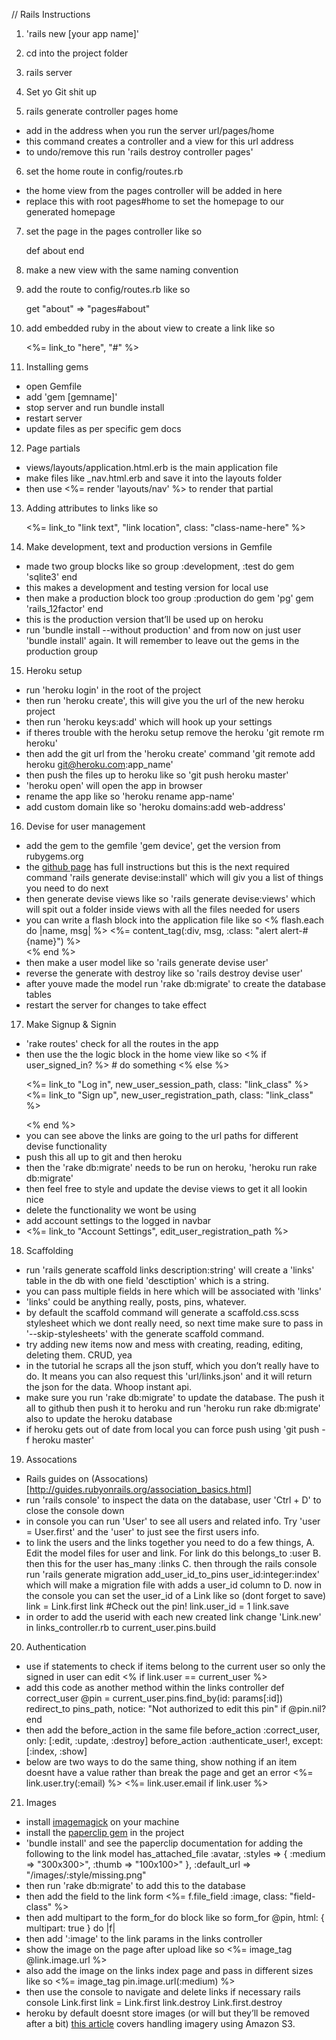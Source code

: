 // Rails Instructions

1. 'rails new [your app name]'

2. cd into the project folder

3. rails server

4. Set yo Git shit up

5. rails generate controller pages home
* add in the address when you run the server url/pages/home
* this command creates a controller and a view for this url address
* to undo/remove this run 'rails destroy controller pages'

6. set the home route in config/routes.rb 
* the home view from the pages controller will be added in here
* replace this with root pages#home to set the homepage to our generated homepage

7. set the page in the pages controller like so

	def about 
	end 

8. make a new view with the same naming convention
9. add the route to config/routes.rb like so

	get "about" => "pages#about"

10. add embedded ruby in the about view to create a link like so

	<%= link_to "here", "#" %>


11. Installing gems
* open Gemfile
* add 'gem [gemname]'
* stop server and run bundle install
* restart server
* update files as per specific gem docs

12. Page partials
* views/layouts/application.html.erb is the main application file
* make files like _nav.html.erb and save it into the layouts folder
* then use <%= render 'layouts/nav' %> to render that partial

13. Adding attributes to links like so
	
	<%= link_to "link text", "link location", class: "class-name-here" %>


14. Make development, text and production versions in Gemfile
* made two group blocks like so
	group :development, :test do
		gem 'sqlite3'
	end
* this makes a development and testing version for local use
* then make a production block too
	group :production do
		gem 'pg'
		gem 'rails_12factor'
	end
* this is the production version that’ll be used up on heroku
* run 'bundle install --without production' and from now on just user 'bundle install' again. It will remember to leave out the gems in the production group

15. Heroku setup
* run 'heroku login' in the root of the project
* then run 'heroku create', this will give you the url of the new heroku project
* then run 'heroku keys:add' which will hook up your settings
* if theres trouble with the heroku setup remove the heroku 'git remote rm heroku'
* then add the git url from the 'heroku create' command 'git remote add heroku git@heroku.com:app_name'
* then push the files up to heroku like so 'git push heroku master'
* 'heroku open' will open the app in browser
* rename the app like so 'heroku rename app-name'
* add custom domain like so 'heroku domains:add web-address'

16. Devise for user management
* add the gem to the gemfile 'gem device', get the version from rubygems.org
* the [github page](https://github.com/plataformatec/devise) has full instructions but this is the next required command 'rails generate devise:install' which will giv you a list of things you need to do next
* then generate devise views like so 'rails generate devise:views' which will spit out a folder inside views with all the files needed for users
* you can write a flash block into the application file like so
	<% flash.each do |name, msg| %>
		<%= content_tag(:div, msg, :class: "alert alert-#{name}") %>  
	<% end %>
* then make a user model like so 'rails generate devise user'
* reverse the generate with destroy like so 'rails destroy devise user'
* after youve made the model run 'rake db:migrate' to create the database tables
* restart the server for changes to take effect

17. Make Signup & Signin
* 'rake routes' check for all the routes in the app
* then use the the logic block in the home view like so
	<% if user_signed_in? %>
        # do something
    <% else %>
    	<p>
        	<%= link_to "Log in", new_user_session_path, class: "link_class" %>
        	<%= link_to "Sign up", new_user_registration_path, class: "link_class" %>
    	</p>
    <% end %> 
* you can see above the links are going to the url paths for different devise functionality
* push this all up to git and then heroku
* then the 'rake db:migrate' needs to be run on heroku, 'heroku run rake db:migrate'
* then feel free to style and update the devise views to get it all lookin nice
* delete the functionality we wont be using
* add account settings to the logged in navbar
	<li><%= link_to "Account Settings", edit_user_registration_path %></li>

18. Scaffolding
* run 'rails generate scaffold links description:string' will create a 'links' table in the db with one field 'desctiption' which is a string. 
* you can pass multiple fields in here which will be associated with 'links'
* 'links' could be anything really, posts, pins, whatever.
* by default the scaffold command will generate a scaffold.css.scss stylesheet which we dont really need, so next time make sure to pass in '--skip-stylesheets' with the generate scaffold command.
* try adding new items now and mess with creating, reading, editing, deleting them. CRUD, yea
* in the tutorial he scraps all the json stuff, which you don’t really have to do. It means you can also request this 'url/links.json' and it will return the json for the data. Whoop instant api.
* make sure you run 'rake db:migrate' to update the database. The push it all to github then push it to heroku and run 'heroku run rake db:migrate' also to update the heroku database
* if heroku gets out of date from local you can force push using 'git push -f heroku master'

19. Assocations
* Rails guides on (Assocations)[http://guides.rubyonrails.org/association_basics.html]
* run 'rails console' to inspect the data on the database, user 'Ctrl + D' to close the console down
* in console you can run 'User' to see all users and related info. Try 'user = User.first' and the 'user' to just see the first users info.
* to link the users and the links together you need to do a few things,
A. Edit the model files for user and link. For link do this
	belongs_to :user
B. then this for the user
	has_many :links
C. then through the rails console run 'rails generate migration add_user_id_to_pins user_id:integer:index' which will make a migration file with adds a user_id column to
D. now in the console you can set the user_id of a Link like so (dont forget to save)
	link = Link.first
	link #Check out the pin!
	link.user_id = 1
	link.save
* in order to add the userid with each new created link change 'Link.new' in links_controller.rb to
	current_user.pins.build

20. Authentication
* use if statements to check if items belong to the current user so only the signed in user can edit
	<% if link.user == current_user %>	
* add this code as another method within the links controller
	def correct_user
      @pin = current_user.pins.find_by(id: params[:id])
      redirect_to pins_path, notice: "Not authorized to edit this pin" if @pin.nil?
    end
* then add the before_action in the same file
	before_action :correct_user, only: [:edit, :update, :destroy]
	before_action :authenticate_user!, except: [:index, :show]
* below are two ways to do the same thing, show nothing if an item doesnt have a value rather than break the page and get an error
	<%= link.user.try(:email) %>
	<%= link.user.email if link.user %>

21. Images
* install [imagemagick](http://cactuslab.com/imagemagick/) on your machine
* install the [paperclip gem](https://github.com/thoughtbot/paperclip) in the project
* 'bundle install' and see the paperclip documentation for adding the following to the link model
	has_attached_file :avatar, :styles => { :medium => "300x300>", :thumb => "100x100>" }, :default_url => "/images/:style/missing.png"
* then run 'rake db:migrate' to add this to the database
* then add the field to the link form
	<%= f.file_field :image, class: "field-class" %>
* then add multipart to the form_for do block like so
	form_for @pin, html: { multipart: true } do |f|
* then add ':image' to the link params in the links controller
* show the image on the page after upload like so
	<%= image_tag @link.image.url %>
* also add the image on the links index page and pass in different sizes like so
	<%= image_tag pin.image.url(:medium) %>
* then use the console to navigate and delete links if necessary
	rails console
	Link.first
	link = Link.first
	link.destroy
	Link.first.destroy
* heroku by default doesnt store images (or will but they’ll be removed after a bit) [this article](https://devcenter.heroku.com/articles/paperclip-s3) covers handling imagery using Amazon S3. 
